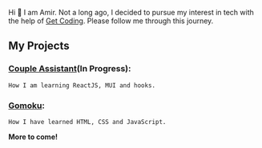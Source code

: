 Hi :wave: I am Amir. Not a long ago, I decided to pursue my interest in tech with the help of [Get Coding](https://www.get-coding.ca/). Please follow me through this journey.

## My Projects

### [Couple Assistant](https://github.com/Amir-Aminian/couple-assistant)(In Progress):
    How I am learning ReactJS, MUI and hooks.

### [Gomoku](https://github.com/Amir-Aminian/gomoku):
    How I have learned HTML, CSS and JavaScript.

**More to come!**
